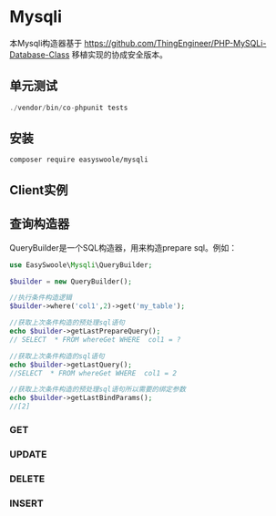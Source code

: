 # Mysqli
本Mysqli构造器基于 https://github.com/ThingEngineer/PHP-MySQLi-Database-Class 移植实现的协成安全版本。
## 单元测试
```php
./vendor/bin/co-phpunit tests
```

## 安装
```
composer require easyswoole/mysqli
```

## Client实例

## 查询构造器
QueryBuilder是一个SQL构造器，用来构造prepare sql。例如：
```php
use EasySwoole\Mysqli\QueryBuilder;

$builder = new QueryBuilder();

//执行条件构造逻辑
$builder->where('col1',2)->get('my_table');

//获取上次条件构造的预处理sql语句
echo $builder->getLastPrepareQuery();
// SELECT  * FROM whereGet WHERE  col1 = ? 

//获取上次条件构造的sql语句
echo $builder->getLastQuery();
//SELECT  * FROM whereGet WHERE  col1 = 2 

//获取上次条件构造的预处理sql语句所以需要的绑定参数
echo $builder->getLastBindParams();
//[2]
```

### GET


### UPDATE
### DELETE
### INSERT